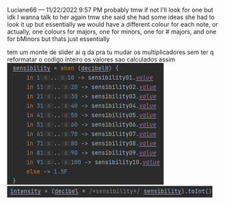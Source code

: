 Luciane66 — 11/22/2022 9:57 PM
probably tmw
if not I'll look for one but idk I wanna talk to her again tmw
she said she had some ideas she had to look it up
but essentially we would have a different colour for each note, or actually, one colours for majors, one for minors, one for # majors, and one for bMinors
but thats just essentially

tem um monte de slider ai q da pra tu mudar os multiplicadores sem ter q reformatar o codigo inteiro
os valores sao calculados assim
<img src="/img/1.png"> <img src="/img/2.png">
